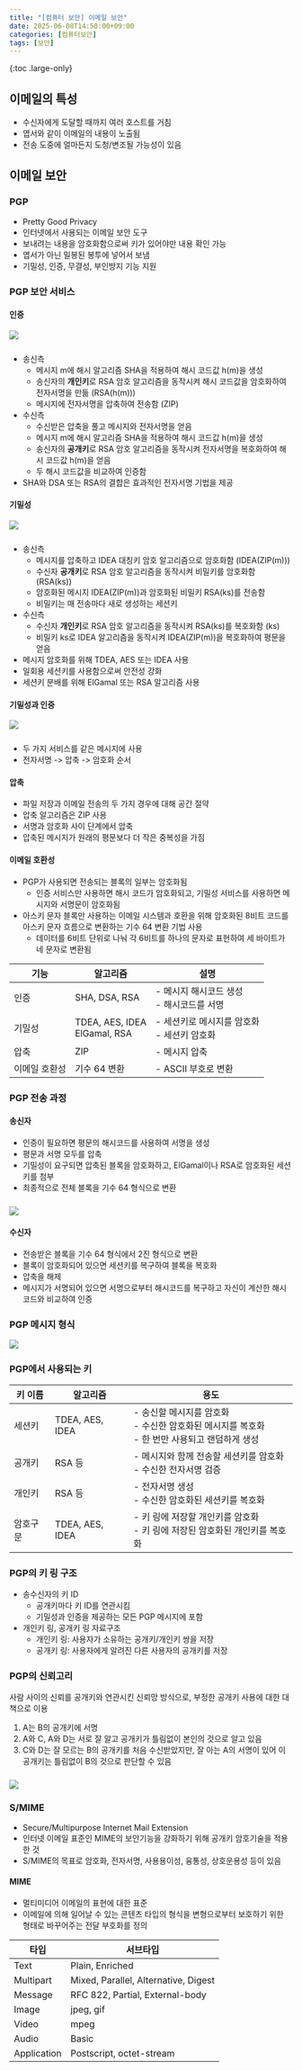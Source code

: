 ```yaml
---
title: "[컴퓨터 보안] 이메일 보안"
date: 2025-06-08T14:50:00+09:00
categories: [컴퓨터보안]
tags: [보안]
---
```


{:toc .large-only}

## 이메일의 특성

- 수신자에게 도달할 때까지 여러 호스트를 거침
- 엽서와 같이 이메일의 내용이 노출됨
- 전송 도중에 얼마든지 도청/변조될 가능성이 있음

## 이메일 보안

### PGP

- Pretty Good Privacy
- 인터넷에서 사용되는 이메일 보안 도구
- 보내려는 내용을 암호화함으로써 키가 있어야만 내용 확인 가능
- 엽서가 아닌 밀봉된 봉투에 넣어서 보냄
- 기밀성, 인증, 무결성, 부인방지 기능 지원

### PGP 보안 서비스

#### 인증

<img src="../../assets/img/blog/computer_security/2025-06-08-computer-security_email_01.png" style="margin-bottom:10px" />

- 송신측
  - 메시지 m에 해시 알고리즘 SHA을 적용하여 해시 코드값 h(m)을 생성
  - 송신자의 **개인키**로 RSA 암호 알고리즘을 동작시켜 해시 코드값을 암호화하여 전자서명을 만듦 (RSA(h(m)))
  - 메시지에 전자서명을 압축하여 전송함 (ZIP)
- 수신측
  - 수신받은 압축을 풀고 메시지와 전자서명을 얻음
  - 메시지 m에 해시 알고리즘 SHA을 적용하여 해시 코드값 h(m)을 생성
  - 송신자의 **공개키**로 RSA 암호 알고리즘을 동작시켜 전자서명을 복호화하여 해시 코드값 h(m)을 얻음
  - 두 해시 코드값을 비교하여 인증함
- SHA와 DSA 또는 RSA의 결합은 효과적인 전자서명 기법을 제공

#### 기밀성

<img src="../../assets/img/blog/computer_security/2025-06-08-computer-security_email_02.png" style="margin-bottom:10px" />

- 송신측
  - 메시지를 압축하고 IDEA 대칭키 암호 알고리즘으로 암호화함 (IDEA(ZIP(m)))
  - 수신자 **공개키**로 RSA 암호 알고리즘을 동작시켜 비밀키를 암호화함 (RSA(ks))
  - 암호화된 메시지 IDEA(ZIP(m))과 암호화된 비밀키 RSA(ks)를 전송함
  - 비밀키는 매 전송마다 새로 생성하는 세션키
- 수신측
  - 수신자 **개인키**로 RSA 암호 알고리즘을 동작시켜 RSA(ks)를 복호화함 (ks)
  - 비밀키 ks로 IDEA 알고리즘을 동작시켜 IDEA(ZIP(m))을 복호화하여 평문을 얻음
- 메시지 암호화를 위해 TDEA, AES 또는 IDEA 사용
- 일회용 세션키를 사용함으로써 안전성 강화
- 세션키 분배를 위해 ElGamal 또는 RSA 알고리즘 사용

#### 기밀성과 인증

<img src="../../assets/img/blog/computer_security/2025-06-08-computer-security_email_03.png" style="margin-bottom:10px" />

- 두 가지 서비스를 같은 메시지에 사용
- 전자서명 -> 압축 -> 암호화 순서

#### 압축

- 파일 저장과 이메일 전송의 두 가지 경우에 대해 공간 절약
- 압축 알고리즘은 ZIP 사용
- 서명과 암호화 사이 단계에서 압축
- 압축된 메시지가 원래의 평문보다 더 작은 중복성을 가짐

#### 이메일 호환성

- PGP가 사용되면 전송되는 블록의 일부는 암호화됨
  - 인증 서비스만 사용하면 해시 코드가 암호화되고, 기밀성 서비스를 사용하면 메시지와 서명문이 암호화됨
- 아스키 문자 블록만 사용하는 이메일 시스템과 호환을 위해 암호화된 8비트 코드를 아스키 문자 흐름으로 변환하는 기수 64 변환 기법 사용
  - 데이터를 6비트 단위로 나눠 각 6비트를 하나의 문자로 표현하여 세 바이트가 네 문자로 변환됨

| 기능          | 알고리즘                         | 설명                                           |
| ------------- | -------------------------------- | ---------------------------------------------- |
| 인증          | SHA, DSA, RSA                    | - 메시지 해시코드 생성<br/>- 해시코드를 서명   |
| 기밀성        | TDEA, AES, IDEA<br/>ElGamal, RSA | - 세션키로 메시지를 암호화<br/>- 세션키 암호화 |
| 압축          | ZIP                              | - 메시지 압축                                  |
| 이메일 호환성 | 기수 64 변환                     | - ASCII 부호로 변환                            |

### PGP 전송 과정

#### 송신자

- 인증이 필요하면 평문의 해시코드를 사용하여 서명을 생성
- 평문과 서명 모두를 압축
- 기밀성이 요구되면 압축된 블록을 암호화하고, ElGamal이나 RSA로 암호화된 세션키를 첨부
- 최종적으로 전체 블록을 기수 64 형식으로 변환

<img src="../../assets/img/blog/computer_security/2025-06-08-computer-security_email_04.png" style="margin-top:10px" />

#### 수신자

- 전송받은 블록을 기수 64 형식에서 2진 형식으로 변환
- 블록이 암호화되어 있으면 세션키를 복구하여 블록을 복호화
- 압축을 해제
- 메시지가 서명되어 있으면 서명으로부터 해시코드를 복구하고 자신이 계산한 해시코드와 비교하여 인증

### PGP 메시지 형식

<img src="../../assets/img/blog/computer_security/2025-06-08-computer-security_email_05.png"/>

### PGP에서 사용되는 키

| 키 이름  | 알고리즘        | 용도                                                                                                |
| -------- | --------------- | --------------------------------------------------------------------------------------------------- |
| 세션키   | TDEA, AES, IDEA | - 송신할 메시지를 암호화<br/>- 수신한 암호화된 메시지를 복호화<br/>- 한 번만 사용되고 랜덤하게 생성 |
| 공개키   | RSA 등          | - 메시지와 함께 전송할 세션키를 암호화<br/>- 수신한 전자서명 검증                                   |
| 개인키   | RSA 등          | - 전자서명 생성<br/>- 수신한 암호화된 세션키를 복호화                                               |
| 암호구문 | TDEA, AES, IDEA | - 키 링에 저장할 개인키를 암호화<br/>- 키 링에 저장된 암호화된 개인키를 복호화                      |

### PGP의 키 링 구조

- 송수신자의 키 ID
  - 공개키마다 키 ID를 연관시킴
  - 기밀성과 인증을 제공하는 모든 PGP 메시지에 포함
- 개인키 링, 공개키 링 자료구조
  - 개인키 링: 사용자가 소유하는 공개키/개인키 쌍을 저장
  - 공개키 링: 사용자에게 알려진 다른 사용자의 공개키를 저장

### PGP의 신뢰고리

사람 사이의 신뢰를 공개키와 연관시킨 신뢰망 방식으로, 부정한 공개키 사용에 대한 대책으로 이용

1. A는 B의 공개키에 서명
1. A와 C, A와 D는 서로 잘 알고 공개키가 틀림없이 본인의 것으로 알고 있음
1. C와 D는 잘 모르는 B의 공개키를 처음 수신받았지만, 잘 아는 A의 서명이 있어 이 공개키는 틀림없이 B의 것으로 판단할 수 있음

<img src="../../assets/img/blog/computer_security/2025-06-08-computer-security_email_06.png" style="margin-top:10px"/>

### S/MIME

- Secure/Multipurpose Internet Mail Extension
- 인터넷 이메일 표준인 MIME의 보안기능을 강화하기 위해 공개키 암호기술을 적용한 것
- S/MIME의 목표로 암호화, 전자서명, 사용용이성, 융통성, 상호운용성 등이 있음

#### MIME

- 멀티미디어 이메일의 표현에 대한 표준
- 이메일에 의해 일어날 수 있는 콘텐츠 타입의 형식을 변형으로부터 보호하기 위한 형태로 바꾸어주는 전달 부호화를 정의

| 타입        | 서브타입                             |
| ----------- | ------------------------------------ |
| Text        | Plain, Enriched                      |
| Multipart   | Mixed, Parallel, Alternative, Digest |
| Message     | RFC 822, Partial, External-body      |
| Image       | jpeg, gif                            |
| Video       | mpeg                                 |
| Audio       | Basic                                |
| Application | Postscript, octet-stream             |
